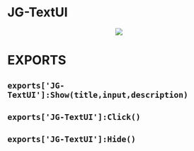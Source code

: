 # JG-TextUI
<div align='center'><img src='https://cdn.discordapp.com/attachments/985595018800681000/1141408660199833641/image.png'/></div>


# EXPORTS
## `exports['JG-TextUI']:Show(title,input,description)`
## `exports['JG-TextUI']:Click()`
## `exports['JG-TextUI']:Hide()`
